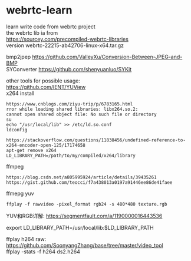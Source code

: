 # webrtc-learn
learn write code from webrtc project  
the webrtc lib ia from   
https://sourcey.com/precompiled-webrtc-libraries   
version webrtc-22215-ab42706-linux-x64.tar.gz  

bmp2jpep  https://github.com/ValleyXu/Conversion-Between-JPEG-and-BMP  
SYConverter https://github.com/shenyuanluo/SYKit  

other tools for possible usage:  
https://github.com/IENT/YUView  
x264 install  
```
https://www.cnblogs.com/ziyu-trip/p/6783165.html
rror while loading shared libraries: libx264.so.2:   
cannot open shared object file: No such file or directory  
su
echo "/usr/local/lib" >> /etc/ld.so.conf
ldconfig

https://stackoverflow.com/questions/11838456/undefined-reference-to-x264-encoder-open-125/17174658  
apt-get remove x264
LD_LIBRARY_PATH=/path/to/my/compiled/x264/library
```
ffmpeg  
```
https://blog.csdn.net/a805995924/article/details/39435261
https://gist.github.com/teocci/f7a438013a0197a91446ee86de41faee
```
ffmepg yuv 
```
ffplay -f rawvideo -pixel_format rgb24 -s 480*480 texture.rgb
```
YUV和RGB详解: https://segmentfault.com/a/1190000016443536  

export LD_LIBRARY_PATH=/usr/local/lib:$LD_LIBRARY_PATH  

ffplay h264 raw:  
https://github.com/SoonyangZhang/base/tree/master/video_tool    
ffplay -stats -f h264 ds2.h264  


